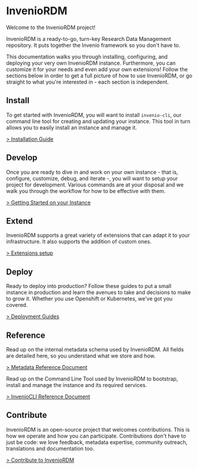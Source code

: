 # InvenioRDM

Welcome to the InvenioRDM project!

InvenioRDM is a ready-to-go, turn-key Research Data Management repository. It
puts together the Invenio framework so you don't have to.

This documentation walks you through installing, configuring, and deploying
your very own InvenioRDM instance. Furthermore, you can customize it for your
needs and even add your own extensions! Follow the sections below in order to
get a full picture of how to use InvenioRDM, or go straight to what you're interested
in - each section is independent.


## Install

To get started with InvenioRDM, you will want to install `invenio-cli`, our
command line tool for creating and updating your instance. This tool in turn
allows you to easily install an instance and manage it.

[> Installation Guide](install/index.md)

## Develop

Once you are ready to dive in and work on your own instance - that is,
configure, customize, debug, and iterate -, you will want to setup your project
for development. Various commands are at your disposal and we walk you through
the workflow for how to be effective with them.

[> Getting Started on your Instance](develop/index.md)

## Extend

InvenioRDM supports a great variety of extensions that can adapt it to your infrastructure. It also supports the addition of custom ones.

[> Extensions setup](extensions/index.md)

## Deploy

Ready to deploy into production? Follow these guides to put a small instance in
production and learn the avenues to take and decisions to make to grow it.
Whether you use Openshift or Kubernetes, we've got you covered.

[> Deployment Guides](deployment/index.md)

## Reference

Read up on the internal metadata schema used by InvenioRDM. All fields
are detailed here, so you understand what we store and how.

[> Metadata Reference Document](reference/metadata.md)

Read up on the Command Line Tool used by InvenioRDM to bootstrap,
install and manage the instance and its required services.

[> InvenioCLI Reference Document](reference/cli.md)

## Contribute

InvenioRDM is an open-source project that welcomes contributions. This is how we operate
and how you can participate. Contributions don't have to just be code: we love feedback, metadata
expertise, community outreach, translations and documentation too.

[> Contribute to InvenioRDM](contribute/index.md)
